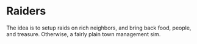 # Raiders

The idea is to setup raids on rich neighbors, and bring back food, people, and treasure. Otherwise, a fairly plain town management sim.
